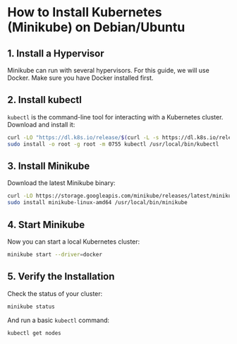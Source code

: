 # How to Install Kubernetes (Minikube) on Debian/Ubuntu

## 1. Install a Hypervisor

Minikube can run with several hypervisors. For this guide, we will use Docker. Make sure you have Docker installed first.

## 2. Install kubectl

`kubectl` is the command-line tool for interacting with a Kubernetes cluster. Download and install it:

```bash
curl -LO "https://dl.k8s.io/release/$(curl -L -s https://dl.k8s.io/release/stable.txt)/bin/linux/amd64/kubectl"
sudo install -o root -g root -m 0755 kubectl /usr/local/bin/kubectl
```

## 3. Install Minikube

Download the latest Minikube binary:

```bash
curl -LO https://storage.googleapis.com/minikube/releases/latest/minikube-linux-amd64
sudo install minikube-linux-amd64 /usr/local/bin/minikube
```

## 4. Start Minikube

Now you can start a local Kubernetes cluster:

```bash
minikube start --driver=docker
```

## 5. Verify the Installation

Check the status of your cluster:

```bash
minikube status
```

And run a basic `kubectl` command:

```bash
kubectl get nodes
```
